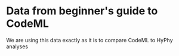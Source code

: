 # Data from beginner's guide to CodeML

We are using this data exactly as it is to compare CodeML to HyPhy analyses
